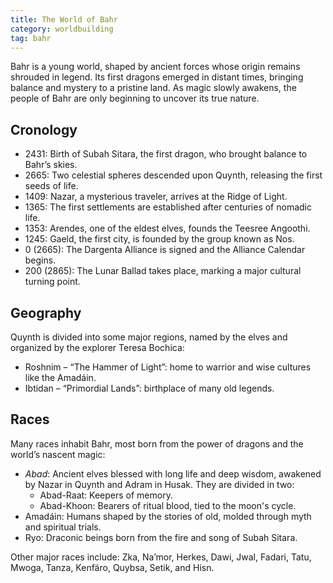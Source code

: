 ```yaml
---
title: The World of Bahr
category: worldbuilding
tag: bahr
---
```


Bahr is a young world, shaped by ancient forces whose origin remains shrouded in legend. Its first dragons emerged in distant times, bringing balance and mystery to a pristine land. As magic slowly awakens, the people of Bahr are only beginning to uncover its true nature.

## Cronology

- 2431: Birth of Subah Sitara, the first dragon, who brought balance to Bahr’s skies.
- 2665: Two celestial spheres descended upon Quynth, releasing the first seeds of life.
- 1409: Nazar, a mysterious traveler, arrives at the Ridge of Light.
- 1365: The first settlements are established after centuries of nomadic life.
- 1353: Arendes, one of the eldest elves, founds the Teesree Angoothi.
- 1245: Gaeld, the first city, is founded by the group known as Nos.
- 0 (2665): The Dargenta Alliance is signed and the Alliance Calendar begins.
- 200 (2865): The Lunar Ballad takes place, marking a major cultural turning point.

## Geography 


Quynth is divided into some major regions, named by the elves and organized by the explorer Teresa Bochica:

- Roshnim – “The Hammer of Light”: home to warrior and wise cultures like the Amadáin.
- Ibtidan – “Primordial Lands”: birthplace of many old legends.

## Races

Many races inhabit Bahr, most born from the power of dragons and the world’s nascent magic:

- *Abad*: Ancient elves blessed with long life and deep wisdom, awakened by Nazar in Quynth and Adram in Husak. They are divided in two:
  - Abad-Raat: Keepers of memory.
  - Abad-Khoon: Bearers of ritual blood, tied to the moon's cycle.
- Amadáin: Humans shaped by the stories of old, molded through myth and spiritual trials. 
- Ryo: Draconic beings born from the fire and song of Subah Sitara.

Other major races include: Zka, Na’mor, Herkes, Dawi, Jwal, Fadari, Tatu, Mwoga, Tanza, Kenfäro, Quybsa, Setik, and Hisn.